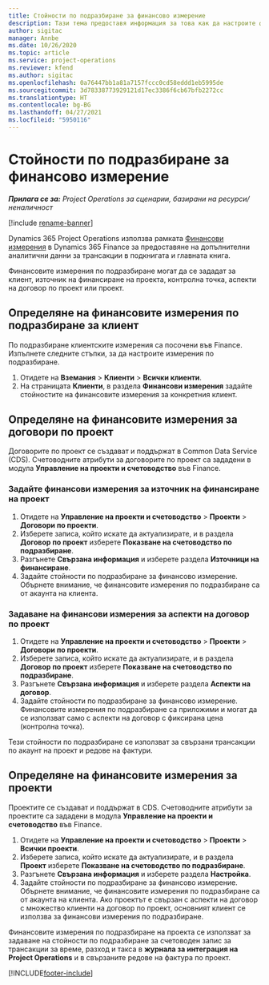 ```yaml
---
title: Стойности по подразбиране за финансово измерение
description: Тази тема предоставя информация за това как да настроите финансовите измерения по подразбиране.
author: sigitac
manager: Annbe
ms.date: 10/26/2020
ms.topic: article
ms.service: project-operations
ms.reviewer: kfend
ms.author: sigitac
ms.openlocfilehash: 0a76447bb1a81a7157fccc0cd58eddd1eb5995de
ms.sourcegitcommit: 3d78338773929121d17ec3386f6cb67bfb2272cc
ms.translationtype: HT
ms.contentlocale: bg-BG
ms.lasthandoff: 04/27/2021
ms.locfileid: "5950116"
---
```

# <a name="financial-dimension-defaults"></a>Стойности по подразбиране за финансово измерение

_**Прилага се за:** Project Operations за сценарии, базирани на ресурси/неналичност_

[!include [rename-banner](~/includes/cc-data-platform-banner.md)]

Dynamics 365 Project Operations използва рамката [Финансови измерения](/dynamics365/finance/general-ledger/financial-dimensions) в Dynamics 365 Finance за предоставяне на допълнителни аналитични данни за трансакции в подкнигата и главната книга.

Финансовите измерения по подразбиране могат да се зададат за клиент, източник на финансиране на проекта, контролна точка, аспекти на договор по проект или проект.

## <a name="define-default-financial-dimensions-for-a-customer"></a>Определяне на финансовите измерения по подразбиране за клиент

По подразбиране клиентските измерения са посочени във Finance. Изпълнете следните стъпки, за да настроите измерения по подразбиране.

1. Отидете на **Вземания** > **Клиенти** > **Всички клиенти**.
2. На страницата **Клиенти**, в раздела **Финансови измерения** задайте стойностите на финансовите измерения за конкретния клиент.

## <a name="define-default-financial-dimensions-for-project-contracts"></a>Определяне на финансовите измерения за договори по проект

Договорите по проект се създават и поддържат в Common Data Service (CDS). Счетоводните атрибути за договорите по проект са зададени в модула **Управление на проекти и счетоводство** във Finance.

### <a name="set-financial-dimensions-for-a-project-funding-source"></a>Задайте финансови измерения за източник на финансиране на проект

1. Отидете на **Управление на проекти и счетоводство** > **Проекти** > **Договори по проекти**.
2. Изберете записа, който искате да актуализирате, и в раздела **Договор по проект** изберете **Показване на счетоводство по подразбиране**.
3. Разгънете **Свързана информация** и изберете раздела **Източници на финансиране**.
4. Задайте стойности по подразбиране за финансово измерение. Обърнете внимание, че финансовите измерения по подразбиране са от акаунта на клиента.

### <a name="set-financial-dimensions-for-a-project-contract-line"></a>Задаване на финансови измерения за аспекти на договор по проект

1. Отидете на **Управление на проекти и счетоводство** > **Проекти** > **Договори по проекти**.
2. Изберете записа, който искате да актуализирате, и в раздела **Договор по проект** изберете **Показване на счетоводство по подразбиране**.
3. Разгънете **Свързана информация** и изберете раздела **Аспекти на договор**.
4. Задайте стойности по подразбиране за финансово измерение. Финансовите измерения по подразбиране са приложими и могат да се използват само с аспекти на договор с фиксирана цена (контролна точка).

Тези стойности по подразбиране се използват за свързани трансакции по акаунт на проект и редове на фактури.

## <a name="define-default-financial-dimensions-for-projects"></a>Определяне на финансовите измерения за проекти

Проектите се създават и поддържат в CDS. Счетоводните атрибути за проектите са зададени в модула **Управление на проекти и счетоводство** във Finance.

1. Отидете на **Управление на проекти и счетоводство** > **Проекти** > **Всички проекти**.
2. Изберете записа, който искате да актуализирате, и в раздела **Проект** изберете **Показване на счетоводство по подразбиране**.
3. Разгънете **Свързана информация** и изберете раздела **Настройка**.
4. Задайте стойности по подразбиране за финансово измерение. Обърнете внимание, че финансовите измерения по подразбиране са от акаунта на клиента. Ако проектът е свързан с аспекти на договор с множество клиенти на договор по проект, основният клиент се използва за финансови измерения по подразбиране.

Финансовите измерения по подразбиране на проекта се използват за задаване на стойности по подразбиране за счетоводен запис за трансакции за време, разход и такса в **журнала за интеграция на Project Operations** и в свързаните редове на фактура по проект.


[!INCLUDE[footer-include](../includes/footer-banner.md)]